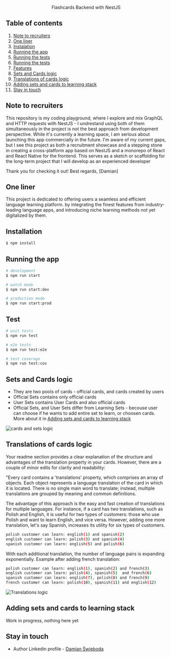
  <p align="center">Flashcards Backend with NestJS</p>

  ## Table of contents
1. [Note to recruiters](#note-to-recruiters)
2. [One liner](#one-liner)
3. [Instalation](#instalation)
4. [Running the app](#running-the-app)
5. [Running the tests](#running-the-tests)
6. [Running the tests](#running-the-tests)
7. [Features](#features)
8. [Sets and Cards logic](#features)
9. [Translations of cards logic](#translation-of-cards-logic)
10. [Adding sets and cards to learning stack](#adding-sets-and-cards-to-learning-stack)
11. [Stay in touch](#stay-in-touch)

  

  
## Note to recruiters
This repository is my coding playground, where I explore and mix GraphQL and HTTP requests with NestJS - I undrestand using both of them simultaneously in the project is not the best approach from development perspective. While it's currently a learning space, I am serious about launching this app commercially in the future. I'm aware of my current gaps, but I see this project as both a recruitment showcase and a stepping stone in creating a cross-platform app based on NestJS and a monorepo of React and React Native for the frontend. This serves as a sketch or scaffolding for the long-term project that I will develop as an experienced developer

Thank you for checking it out!
Best regards,
[Damian]

## One liner
This project is dedicated to offering users a seamless and efficient language learning platform. by integrating the finest features from industry-leading language apps, and introducing niche learning methods not yet digitalized by them.

## Installation

```bash
$ npm install
```

## Running the app

```bash
# development
$ npm run start

# watch mode
$ npm run start:dev

# production mode
$ npm run start:prod
```

## Test

```bash
# unit tests
$ npm run test

# e2e tests
$ npm run test:e2e

# test coverage
$ npm run test:cov
```

## Sets and Cards logic
- They are two pools of cards - official cards, and cards created by users
- Official Sets contains only official cards
- User Sets contains User Cards and also official cards
- Official Sets, and User Sets differ from Learning Sets - becouse user can choose if he wants to add entire set to learn, or choosen cards. More about it in [Adding sets and cards to learning stack](#adding-sets-and-cards-to-learning-stack)

![cards and sets logic](https://github.com/damianSwieboda/FlashcardsBackendNestJS/assets/104576595/085d6afb-9e80-4a95-a1e0-770b3c951bad)

## Translations of cards logic
Your readme section provides a clear explanation of the structure and advantages of the translation property in your cards. However, there are a couple of minor edits for clarity and readability:

"Every card contains a 'translations' property, which comprises an array of objects. Each object represents a language translation of the card in which it is located. There is no single main word to translate; instead, multiple translations are grouped by meaning and common definitions.

The advantage of this approach is the easy and fast creation of translations for multiple languages. For instance, if a card has two translations, such as Polish and English, it is useful for two types of customers: those who use Polish and want to learn English, and vice versa.
However, adding one more translation, let's say Spanish, increases its utility for six types of customers.
```bash
polish customer can learn: english(1) and spanish(2)
english customer can learn: polish(3) and spanish(4)
spanish customer can learn: english(5) and polish(6)
```

With each additional translation, the number of language pairs is expanding exponentially. Example after adding french translation:
```bash
polish customer can learn: english(1), spanish(2) and french(3)
english customer can learn: polish(4), spanish(5)  and french(6)
spanish customer can learn: english(7), polish(8) and french(9)
french customer can learn: polish(10), spanish(11) and english(12)
```
![Translations logic](https://github.com/damianSwieboda/FlashcardsBackendNestJS/assets/104576595/b85b8002-c4b5-41fb-ab13-3ed6ade4ab90)


## Adding sets and cards to learning stack
Work in progress, nothing here yet

## Stay in touch
- Author Linkedin profile - [Damian Świeboda](www.linkedin.com/in/damian-świeboda)
